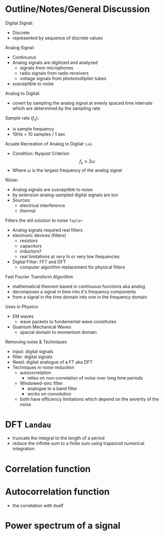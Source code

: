 # Outline/Notes/General Discussion

Digital Signal:

- Discrete
- represented by sequence of discrete values

Analog Signal:

- Continuous
- Analog signals are digitized and analyzed
  - signals from microphones
  - radio signals from radio receivers
  - voltage signals from photomultiplier tubes
- susceptible to noise

Analog to Digital:

- covert by sampling the analog signal at evenly spaced time intervals which are determined by the sampling rate

Sample rate $(f_s)$:

- is sample frequency
- 10Hz = 10 samples / 1 sec

Acuate Recreation of Analog to Digital: `Lai`

- Condition: Nyquist Criterion
  $$
  f_s \geq 2\omega
  $$
- Where $\omega$ is the largest frequency of the analog signal

Noise:

- Analog signals are susceptible to noise
- by extension analog-sampled digital signals are too
- Sources:
  - electrical interference
  - thermal

Filters the old solution to noise `Taylor`

- Analog signals required real filters
- electronic devices (filters)
  - resistors
  - capacitors
  - inductors?
  - real limitations at very hi or very low frequencies
- Digital Filter: FFT and DFT
  - computer algorithm replacement for physical filters

Fast Fourier Transform Algorithm

- mathematical theorem based in continuous functions aka analog
- decomposes a signal in time into it's frequency components
- from a signal in the time domain into one in the frequency domain

Uses in Physics:

- EM waves
  - wave packets to fundamental wave constitutes
- Quantum Mechanical Waves
  - spacial domain to momentum domain

Removing noise & Techniques

- input: digital signals
- filter: digital signals
- Need: digital analogue of a FT aka DFT
- Techniques in noise reduction
  - autocorrelation
    - relies on non-correlation of noise over long time periods
  - Windowed-sinc filter
    - analogue to a band filter
    - works on convolution
  - both have efficiency limitations which depend on the severity of the noise

# DFT `Landau`

- truncate the integral to the length of a period
- reduce the infinite sum to a finite sum using trapezoid numerical integration

# Correlation function

# Autocorrelation function

- the correlation with itself

# Power spectrum of a signal
